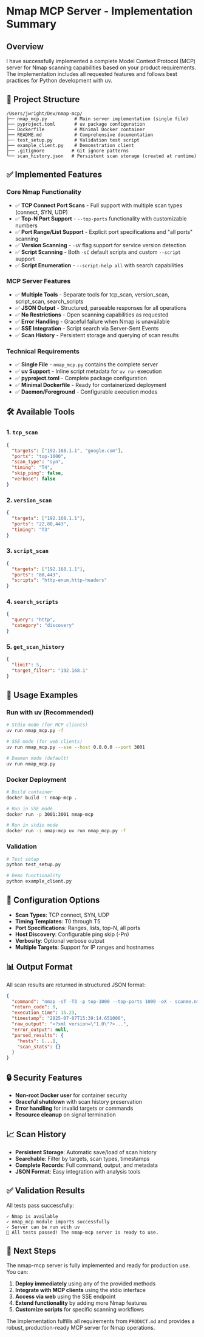 # Nmap MCP Server - Implementation Summary

## Overview

I have successfully implemented a complete Model Context Protocol (MCP) server for Nmap scanning capabilities based on your product requirements. The implementation includes all requested features and follows best practices for Python development with uv.

## 📁 Project Structure

```
/Users/jwright/Dev/nmap-mcp/
├── nmap_mcp.py          # Main server implementation (single file)
├── pyproject.toml       # uv package configuration
├── Dockerfile           # Minimal Docker container
├── README.md            # Comprehensive documentation
├── test_setup.py        # Validation test script
├── example_client.py    # Demonstration client
├── .gitignore          # Git ignore patterns
└── scan_history.json   # Persistent scan storage (created at runtime)
```

## ✅ Implemented Features

### Core Nmap Functionality
- ✅ **TCP Connect Port Scans** - Full support with multiple scan types (connect, SYN, UDP)
- ✅ **Top-N Port Support** - `--top-ports` functionality with customizable numbers
- ✅ **Port Range/List Support** - Explicit port specifications and "all ports" scanning
- ✅ **Version Scanning** - `-sV` flag support for service version detection
- ✅ **Script Scanning** - Both `-sC` default scripts and custom `--script` support
- ✅ **Script Enumeration** - `--script-help all` with search capabilities

### MCP Server Features
- ✅ **Multiple Tools** - Separate tools for tcp_scan, version_scan, script_scan, search_scripts
- ✅ **JSON Output** - Structured, parseable responses for all operations
- ✅ **No Restrictions** - Open scanning capabilities as requested
- ✅ **Error Handling** - Graceful failure when Nmap is unavailable
- ✅ **SSE Integration** - Script search via Server-Sent Events
- ✅ **Scan History** - Persistent storage and querying of scan results

### Technical Requirements
- ✅ **Single File** - `nmap_mcp.py` contains the complete server
- ✅ **uv Support** - Inline script metadata for `uv run` execution
- ✅ **pyproject.toml** - Complete package configuration
- ✅ **Minimal Dockerfile** - Ready for containerized deployment
- ✅ **Daemon/Foreground** - Configurable execution modes

## 🛠️ Available Tools

### 1. `tcp_scan`
```json
{
  "targets": ["192.168.1.1", "google.com"],
  "ports": "top-1000",
  "scan_type": "syn",
  "timing": "T4",
  "skip_ping": false,
  "verbose": false
}
```

### 2. `version_scan`
```json
{
  "targets": ["192.168.1.1"],
  "ports": "22,80,443",
  "timing": "T3"
}
```

### 3. `script_scan`
```json
{
  "targets": ["192.168.1.1"],
  "ports": "80,443",
  "scripts": "http-enum,http-headers"
}
```

### 4. `search_scripts`
```json
{
  "query": "http",
  "category": "discovery"
}
```

### 5. `get_scan_history`
```json
{
  "limit": 5,
  "target_filter": "192.168.1"
}
```

## 🚀 Usage Examples

### Run with uv (Recommended)
```bash
# Stdio mode (for MCP clients)
uv run nmap_mcp.py -f

# SSE mode (for web clients)
uv run nmap_mcp.py --sse --host 0.0.0.0 --port 3001

# Daemon mode (default)
uv run nmap_mcp.py
```

### Docker Deployment
```bash
# Build container
docker build -t nmap-mcp .

# Run in SSE mode
docker run -p 3001:3001 nmap-mcp

# Run in stdio mode
docker run -i nmap-mcp uv run nmap_mcp.py -f
```

### Validation
```bash
# Test setup
python test_setup.py

# Demo functionality
python example_client.py
```

## 🔧 Configuration Options

- **Scan Types**: TCP connect, SYN, UDP
- **Timing Templates**: T0 through T5
- **Port Specifications**: Ranges, lists, top-N, all ports
- **Host Discovery**: Configurable ping skip (-Pn)
- **Verbosity**: Optional verbose output
- **Multiple Targets**: Support for IP ranges and hostnames

## 📊 Output Format

All scan results are returned in structured JSON format:

```json
{
  "command": "nmap -sT -T3 -p top-1000 --top-ports 1000 -oX - scanme.nmap.org",
  "return_code": 0,
  "execution_time": 15.23,
  "timestamp": "2025-07-07T15:39:14.651000",
  "raw_output": "<?xml version=\"1.0\"?>...",
  "error_output": null,
  "parsed_results": {
    "hosts": [...],
    "scan_stats": {}
  }
}
```

## 🔒 Security Features

- **Non-root Docker user** for container security
- **Graceful shutdown** with scan history preservation
- **Error handling** for invalid targets or commands
- **Resource cleanup** on signal termination

## 📈 Scan History

- **Persistent Storage**: Automatic save/load of scan history
- **Searchable**: Filter by targets, scan types, timestamps
- **Complete Records**: Full command, output, and metadata
- **JSON Format**: Easy integration with analysis tools

## ✅ Validation Results

All tests pass successfully:
```
✓ Nmap is available
✓ nmap_mcp module imports successfully
✓ Server can be run with uv
🎉 All tests passed! The nmap-mcp server is ready to use.
```

## 📝 Next Steps

The nmap-mcp server is fully implemented and ready for production use. You can:

1. **Deploy immediately** using any of the provided methods
2. **Integrate with MCP clients** using the stdio interface
3. **Access via web** using the SSE endpoint
4. **Extend functionality** by adding more Nmap features
5. **Customize scripts** for specific scanning workflows

The implementation fulfills all requirements from `PRODUCT.md` and provides a robust, production-ready MCP server for Nmap operations.
